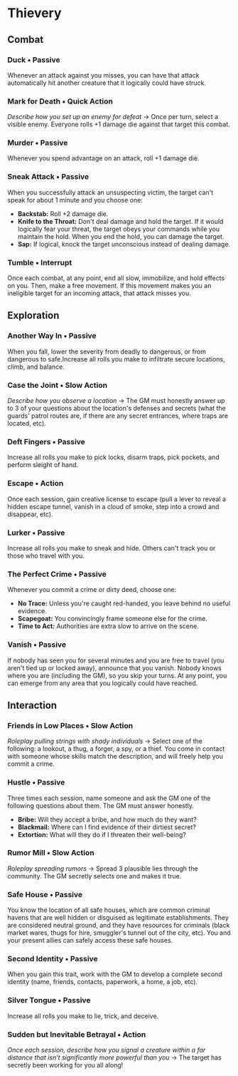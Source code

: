 # Thievery
## Combat
### Duck &bull; Passive
Whenever an attack against you misses, you can have that attack automatically
hit another creature that it logically could have struck.
 
### Mark for Death &bull; Quick Action
*Describe how you set up an enemy for defeat* &#8594; Once per turn, select a
visible enemy. Everyone rolls +1 damage die against that target this combat.
 
### Murder &bull; Passive
Whenever you spend advantage on an attack, roll +1 damage die.
 
### Sneak Attack &bull; Passive
When you successfully attack an unsuspecting victim, the target can't speak for
about 1 minute and you choose one:

* **Backstab:** Roll +2 damage die.
* **Knife to the Throat:** Don't deal damage and hold the target. If it would
  logically fear your threat, the target obeys your commands while you maintain
  the hold. When you end the hold, you can damage the target.
* **Sap:** If logical, knock the target unconscious instead of dealing damage.

### Tumble &bull; Interrupt
Once each combat, at any point, end all slow, immobilize, and hold effects on
you. Then, make a free movement. If this movement makes you an ineligible
target for an incoming attack, that attack misses you.

## Exploration
### Another Way In &bull; Passive
When you fall, lower the severity from deadly to dangerous, or from dangerous
to safe.Increase all rolls you make to infiltrate secure locations, climb, and
balance.
 
### Case the Joint &bull; Slow Action
*Describe how you observe a location* &#8594; The GM must honestly answer up to
3 of your questions about the location's defenses and secrets (what the guards'
patrol routes are, if there are any secret entrances, where traps are located,
etc).
 
### Deft Fingers &bull; Passive
Increase all rolls you make to pick locks, disarm traps, pick pockets, and
perform sleight of hand.
 
### Escape &bull; Action
Once each session, gain creative license to escape (pull a lever to reveal a
hidden escape tunnel, vanish in a cloud of smoke, step into a crowd and
disappear, etc).
 
### Lurker &bull; Passive
Increase all rolls you make to sneak and hide. Others can't track you or those
who travel with you.
 
### The Perfect Crime &bull; Passive
Whenever you commit a crime or dirty deed, choose one:

* **No Trace:** Unless you're caught red-handed, you leave behind no useful
  evidence.
* **Scapegoat:** You convincingly frame someone else for the crime.
* **Time to Act:** Authorities are extra slow to arrive on the scene.

### Vanish &bull; Passive
If nobody has seen you for several minutes and you are free to travel (you
aren't tied up or locked away), announce that you vanish. Nobody knows where
you are (including the GM), so you skip your turns. At any point, you can
emerge from any area that you logically could have reached.

## Interaction
### Friends in Low Places &bull; Slow Action
*Roleplay pulling strings with shady individuals* &#8594; Select one of the
following: a lookout, a thug, a forger, a spy, or a thief. You come in contact
with someone whose skills match the description, and will freely help you
commit a crime.
 
### Hustle &bull; Passive
Three times each session, name someone and ask the GM one of the following
questions about them. The GM must answer honestly.

* **Bribe:** Will they accept a bribe, and how much do they want?
* **Blackmail:** Where can I find evidence of their dirtiest secret?
* **Extortion:** What will they do if I threaten their well-being?

### Rumor Mill &bull; Slow Action
*Roleplay spreading rumors* &#8594; Spread 3 plausible lies through the
community. The GM secretly selects one and makes it true.
 
### Safe House &bull; Passive
You know the location of all safe houses, which are common criminal havens that
are well hidden or disguised as legitimate establishments. They are considered
neutral ground, and they have resources for criminals (black market wares,
thugs for hire, smuggler's tunnel out of the city, etc). You and your present
allies can safely access these safe houses.
 
### Second Identity &bull; Passive
When you gain this trait, work with the GM to develop a complete second
identity (name, friends, contacts, paperwork, a home, a job, etc).
 
### Silver Tongue &bull; Passive
Increase all rolls you make to lie, trick, and deceive.
 
### Sudden but Inevitable Betrayal &bull; Action
*Once each session, describe how you signal a creature within a far distance
that isn't significantly more powerful than you* &#8594; The target has
secretly been working for you all along!
